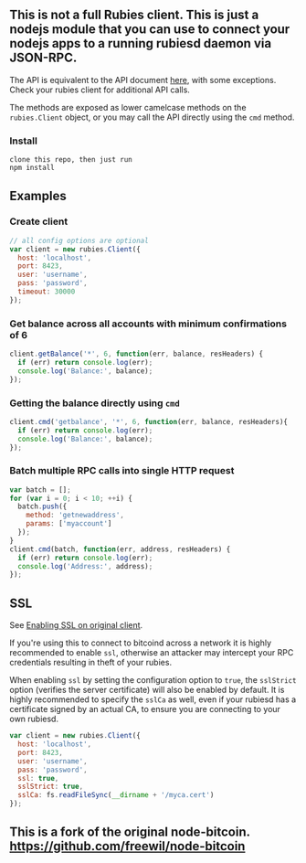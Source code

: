 
## This is not a full Rubies client. This is just a nodejs module that you can use to connect your nodejs apps to a running rubiesd daemon via JSON-RPC.
The API is equivalent to the API document [here](https://en.bitcoin.it/wiki/Original_Bitcoin_client/API_Calls_list), with some exceptions. Check your rubies client for additional API calls.

The methods are exposed as lower camelcase methods on the `rubies.Client`
object, or you may call the API directly using the `cmd` method.

### Install
```
clone this repo, then just run
npm install
```
## Examples

### Create client
```js
// all config options are optional
var client = new rubies.Client({
  host: 'localhost',
  port: 8423,
  user: 'username',
  pass: 'password',
  timeout: 30000
});
```

### Get balance across all accounts with minimum confirmations of 6

```js
client.getBalance('*', 6, function(err, balance, resHeaders) {
  if (err) return console.log(err);
  console.log('Balance:', balance);
});
```
### Getting the balance directly using `cmd`

```js
client.cmd('getbalance', '*', 6, function(err, balance, resHeaders){
  if (err) return console.log(err);
  console.log('Balance:', balance);
});
```

### Batch multiple RPC calls into single HTTP request

```js
var batch = [];
for (var i = 0; i < 10; ++i) {
  batch.push({
    method: 'getnewaddress',
    params: ['myaccount']
  });
}
client.cmd(batch, function(err, address, resHeaders) {
  if (err) return console.log(err);
  console.log('Address:', address);
});
```

## SSL
See [Enabling SSL on original client](https://en.bitcoin.it/wiki/Enabling_SSL_on_original_client_daemon).

If you're using this to connect to bitcoind across a network it is highly
recommended to enable `ssl`, otherwise an attacker may intercept your RPC credentials
resulting in theft of your rubies.

When enabling `ssl` by setting the configuration option to `true`, the `sslStrict`
option (verifies the server certificate) will also be enabled by default. It is
highly recommended to specify the `sslCa` as well, even if your rubiesd has
a certificate signed by an actual CA, to ensure you are connecting
to your own rubiesd.

```js
var client = new rubies.Client({
  host: 'localhost',
  port: 8423,
  user: 'username',
  pass: 'password',
  ssl: true,
  sslStrict: true,
  sslCa: fs.readFileSync(__dirname + '/myca.cert')
});
```
## This is a fork of the original node-bitcoin. https://github.com/freewil/node-bitcoin
